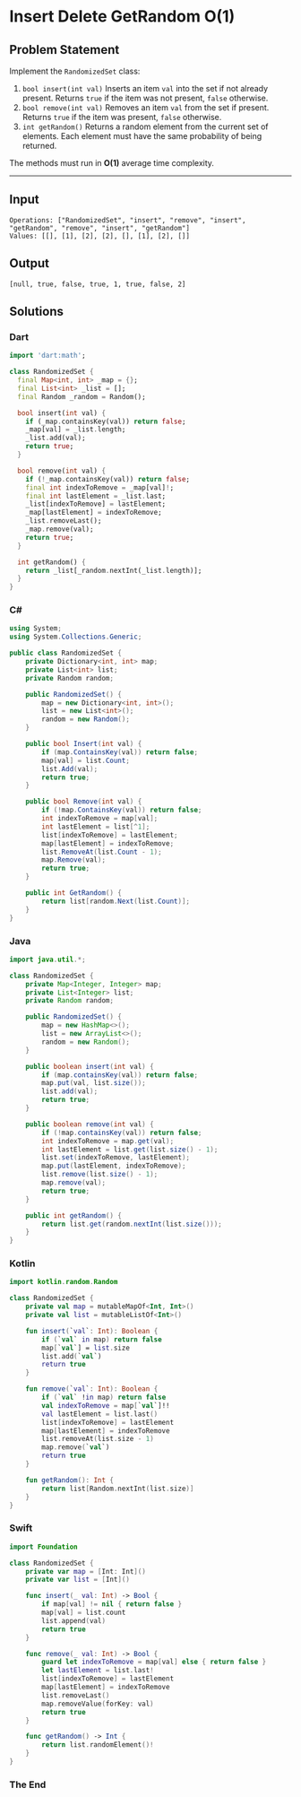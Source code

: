 # Insert Delete GetRandom O(1)

## Problem Statement

Implement the `RandomizedSet` class:

1. `bool insert(int val)` Inserts an item `val` into the set if not already present. Returns `true` if the item was not present, `false` otherwise.
2. `bool remove(int val)` Removes an item `val` from the set if present. Returns `true` if the item was present, `false` otherwise.
3. `int getRandom()` Returns a random element from the current set of elements. Each element must have the same probability of being returned.

The methods must run in **O(1)** average time complexity.

---

## Input

```text
Operations: ["RandomizedSet", "insert", "remove", "insert", "getRandom", "remove", "insert", "getRandom"]
Values: [[], [1], [2], [2], [], [1], [2], []]
```

## Output

```text
[null, true, false, true, 1, true, false, 2]
```


## Solutions

### Dart

```dart
import 'dart:math';

class RandomizedSet {
  final Map<int, int> _map = {};
  final List<int> _list = [];
  final Random _random = Random();

  bool insert(int val) {
    if (_map.containsKey(val)) return false;
    _map[val] = _list.length;
    _list.add(val);
    return true;
  }

  bool remove(int val) {
    if (!_map.containsKey(val)) return false;
    final int indexToRemove = _map[val]!;
    final int lastElement = _list.last;
    _list[indexToRemove] = lastElement;
    _map[lastElement] = indexToRemove;
    _list.removeLast();
    _map.remove(val);
    return true;
  }

  int getRandom() {
    return _list[_random.nextInt(_list.length)];
  }
}
```


### C#

```csharp
using System;
using System.Collections.Generic;

public class RandomizedSet {
    private Dictionary<int, int> map;
    private List<int> list;
    private Random random;

    public RandomizedSet() {
        map = new Dictionary<int, int>();
        list = new List<int>();
        random = new Random();
    }

    public bool Insert(int val) {
        if (map.ContainsKey(val)) return false;
        map[val] = list.Count;
        list.Add(val);
        return true;
    }

    public bool Remove(int val) {
        if (!map.ContainsKey(val)) return false;
        int indexToRemove = map[val];
        int lastElement = list[^1];
        list[indexToRemove] = lastElement;
        map[lastElement] = indexToRemove;
        list.RemoveAt(list.Count - 1);
        map.Remove(val);
        return true;
    }

    public int GetRandom() {
        return list[random.Next(list.Count)];
    }
}
```


### Java

```java
import java.util.*;

class RandomizedSet {
    private Map<Integer, Integer> map;
    private List<Integer> list;
    private Random random;

    public RandomizedSet() {
        map = new HashMap<>();
        list = new ArrayList<>();
        random = new Random();
    }

    public boolean insert(int val) {
        if (map.containsKey(val)) return false;
        map.put(val, list.size());
        list.add(val);
        return true;
    }

    public boolean remove(int val) {
        if (!map.containsKey(val)) return false;
        int indexToRemove = map.get(val);
        int lastElement = list.get(list.size() - 1);
        list.set(indexToRemove, lastElement);
        map.put(lastElement, indexToRemove);
        list.remove(list.size() - 1);
        map.remove(val);
        return true;
    }

    public int getRandom() {
        return list.get(random.nextInt(list.size()));
    }
}
```

### Kotlin

```kotlin
import kotlin.random.Random

class RandomizedSet {
    private val map = mutableMapOf<Int, Int>()
    private val list = mutableListOf<Int>()

    fun insert(`val`: Int): Boolean {
        if (`val` in map) return false
        map[`val`] = list.size
        list.add(`val`)
        return true
    }

    fun remove(`val`: Int): Boolean {
        if (`val` !in map) return false
        val indexToRemove = map[`val`]!!
        val lastElement = list.last()
        list[indexToRemove] = lastElement
        map[lastElement] = indexToRemove
        list.removeAt(list.size - 1)
        map.remove(`val`)
        return true
    }

    fun getRandom(): Int {
        return list[Random.nextInt(list.size)]
    }
}
```

### Swift

```swift
import Foundation

class RandomizedSet {
    private var map = [Int: Int]()
    private var list = [Int]()

    func insert(_ val: Int) -> Bool {
        if map[val] != nil { return false }
        map[val] = list.count
        list.append(val)
        return true
    }

    func remove(_ val: Int) -> Bool {
        guard let indexToRemove = map[val] else { return false }
        let lastElement = list.last!
        list[indexToRemove] = lastElement
        map[lastElement] = indexToRemove
        list.removeLast()
        map.removeValue(forKey: val)
        return true
    }

    func getRandom() -> Int {
        return list.randomElement()!
    }
}
```


### The End